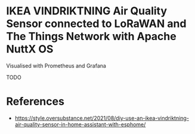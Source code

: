 # IKEA VINDRIKTNING Air Quality Sensor connected to LoRaWAN and The Things Network with Apache NuttX OS

Visualised with Prometheus and Grafana

TODO

# References

-   https://style.oversubstance.net/2021/08/diy-use-an-ikea-vindriktning-air-quality-sensor-in-home-assistant-with-esphome/
